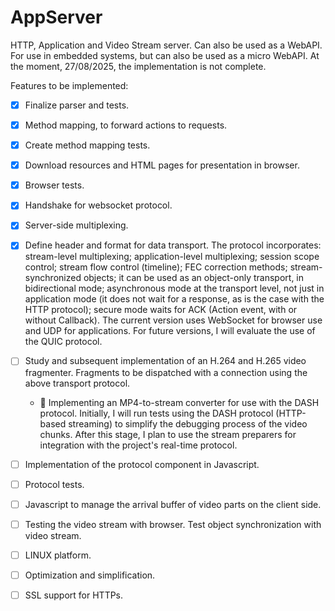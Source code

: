 # AppServer
HTTP, Application and Video Stream server. Can also be used as a WebAPI.
For use in embedded systems, but can also be used as a micro WebAPI.
At the moment, 27/08/2025, the implementation is not complete.

Features to be implemented:

- [X] Finalize parser and tests.
- [X] Method mapping, to forward actions to requests.
- [X] Create method mapping tests.
- [X] Download resources and HTML pages for presentation in browser.
- [X] Browser tests.
- [X] Handshake for websocket protocol.
- [X] Server-side multiplexing.
- [X] Define header and format for data transport. The protocol incorporates: stream-level multiplexing; application-level multiplexing; session scope control; stream flow control (timeline); FEC correction methods; stream-synchronized objects; it can be used as an object-only transport, in bidirectional mode; asynchronous mode at the transport level, not just in application mode (it does not wait for a response, as is the case with the HTTP protocol); secure mode waits for ACK (Action event, with or without Callback). The current version uses WebSocket for browser use and UDP for applications. For future versions, I will evaluate the use of the QUIC protocol.
- [ ] Study and subsequent implementation of an H.264 and H.265 video fragmenter. Fragments to be dispatched with a connection using the above transport protocol.
    - 🧩 Implementing an MP4-to-stream converter for use with the DASH protocol. Initially, I will run tests using the DASH protocol (HTTP-based streaming) to simplify the debugging process of the video chunks. After this stage, I plan to use the stream preparers for integration with the project's real-time protocol.
- [ ] Implementation of the protocol component in Javascript.
- [ ] Protocol tests.

- [ ] Javascript to manage the arrival buffer of video parts on the client side.
- [ ] Testing the video stream with browser. Test object synchronization with video stream.
- [ ] LINUX platform.
- [ ] Optimization and simplification.
- [ ] SSL support for HTTPs.
